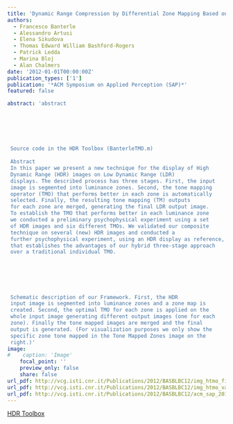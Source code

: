```yaml
---
title: 'Dynamic Range Compression by Differential Zone Mapping Based on Psychophysical Experiments'
authors:
  - Francesco Banterle
  - Alessandro Artusi
  - Elena Sikudova
  - Thomas Edward William Bashford-Rogers
  - Patrick Ledda
  - Marina Bloj
  - Alan Chalmers
date: '2012-01-01T00:00:00Z'
publication_types: ['1']
publication: '*ACM Symposium on Applied Perception (SAP)*'
featured: false

abstract: 'abstract 	 	 	    Source code in the HDR Toolbox (BanterleTMO.m)  Abstract In this paper we present a new technique for the display of High Dynamic Range (HDR) images on Low Dynamic Range (LDR) displays. The described process has three stages. First, the input image is segmented into luminance zones. Second, the tone mapping operator (TMO) that performs better in each zone is automatically selected. Finally, the resulting tone mapping (TM) outputs for each zone are merged, generating the final LDR output image. To establish the TMO that performs better in each luminance zone we conducted a preliminary psychophysical experiment using a set of HDR images and six different TMOs. We validated our composite technique on several (new) HDR images and conducted a further psychophysical experiment, using an HDR display as reference, that establishes the advantages of our hybrid three-stage approach over a traditional individual TMO.       Schematic description of our Framework. First, the HDR input image is segmented into luminance zones and a zone map is created. Second, the optimal TMO for each zone is applied on the whole input image generating different output images (one for each zone). Finally the tone mapped images are merged and the final output is generated. (For visualization purposes we only show the specific zone tone mapped in the Tone Mapped Zones image on the right.)'
image:
#    caption: 'Image'
    focal_point: ''
    preview_only: false
    share: false
url_pdf: http://vcg.isti.cnr.it/Publications/2012/BASBLBC12/img_htmo_first_experiment.pdf
url_pdf: http://vcg.isti.cnr.it/Publications/2012/BASBLBC12/img_htmo_val_second_experiment.pdf
url_pdf: http://vcg.isti.cnr.it/Publications/2012/BASBLBC12/acm_sap_2012_tmo.pdf
---
```

[HDR Toolbox](http://www.advancedhdrbook.com/)

